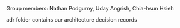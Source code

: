 Group members: Nathan Podgurny, Uday Angrish, Chia-hsun Hsieh

adr folder contains our architecture decision records

